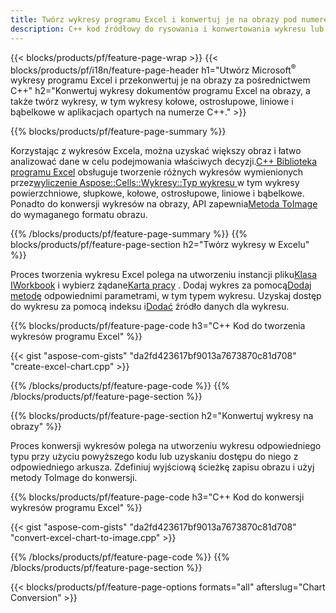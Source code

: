 ```yaml
---
title: Twórz wykresy programu Excel i konwertuj je na obrazy pod numerem C++
description: C++ kod źródłowy do rysowania i konwertowania wykresu lub diagramu w programie Excel Microsoft przy użyciu biblioteki C++
---
```

{{< blocks/products/pf/feature-page-wrap >}}
{{< blocks/products/pf/i18n/feature-page-header h1="Utwórz Microsoft<sup>&reg;</sup> wykresy programu Excel i przekonwertuj je na obrazy za pośrednictwem C++" h2="Konwertuj wykresy dokumentów programu Excel na obrazy, a także twórz wykresy, w tym wykresy kołowe, ostrosłupowe, liniowe i bąbelkowe w aplikacjach opartych na numerze C++." >}}

{{% blocks/products/pf/feature-page-summary %}}

 Korzystając z wykresów Excela, można uzyskać większy obraz i łatwo analizować dane w celu podejmowania właściwych decyzji.[C++ Biblioteka programu Excel](/cells/pl/cpp/) obsługuje tworzenie różnych wykresów wymienionych przez[wyliczenie Aspose::Cells::Wykresy::Typ wykresu
](https://reference.aspose.com/cells/cpp/namespace/aspose.cells.charts#a2f17e69bcefc754569019185d0621b70) w tym wykresy powierzchniowe, słupkowe, kołowe, ostrosłupowe, liniowe i bąbelkowe. Ponadto do konwersji wykresów na obrazy, API zapewnia[Metoda ToImage](https://reference.aspose.com/cells/cpp/class/aspose.cells.charts.i_sparkline#a28d76dd585c48366e1657f2982722ddb) do wymaganego formatu obrazu.

{{% /blocks/products/pf/feature-page-summary %}}
{{% blocks/products/pf/feature-page-section h2="Twórz wykresy w Excelu" %}}

 Proces tworzenia wykresu Excel polega na utworzeniu instancji pliku[Klasa IWorkbook](https://reference.aspose.com/cells/cpp/class/aspose.cells.i_workbook) i wybierz żądane[Karta pracy](https://reference.aspose.com/cells/cpp/class/aspose.cells.i_worksheet_collection#a5574d624796043233420d0e0459ccc43) . Dodaj wykres za pomocą[Dodaj metodę](https://reference.aspose.com/cells/cpp/class/aspose.cells.charts.i_chart_collection#ab7e8cce835c251a4682605299a6aa068) odpowiednimi parametrami, w tym typem wykresu. Uzyskaj dostęp do wykresu za pomocą indeksu i[Dodać](https://reference.aspose.com/cells/cpp/class/aspose.cells.charts.i_series_collection#a8f4dc4d883f32f65b1fb673e2aa7862f) źródło danych dla wykresu.

{{% blocks/products/pf/feature-page-code h3="C++ Kod do tworzenia wykresów programu Excel" %}}

{{< gist "aspose-com-gists" "da2fd423617bf9013a7673870c81d708" "create-excel-chart.cpp" >}}

{{% /blocks/products/pf/feature-page-code %}}
{{% /blocks/products/pf/feature-page-section %}}

{{% blocks/products/pf/feature-page-section h2="Konwertuj wykresy na obrazy" %}}


Proces konwersji wykresów polega na utworzeniu wykresu odpowiedniego typu przy użyciu powyższego kodu lub uzyskaniu dostępu do niego z odpowiedniego arkusza. Zdefiniuj wyjściową ścieżkę zapisu obrazu i użyj metody ToImage do konwersji.

 
{{% blocks/products/pf/feature-page-code h3="C++ Kod do konwersji wykresów programu Excel" %}}

{{< gist "aspose-com-gists" "da2fd423617bf9013a7673870c81d708" "convert-excel-chart-to-image.cpp" >}}

{{% /blocks/products/pf/feature-page-code %}}
{{% /blocks/products/pf/feature-page-section %}}

{{< blocks/products/pf/feature-page-options formats="all" afterslug="Chart Conversion" >}}
